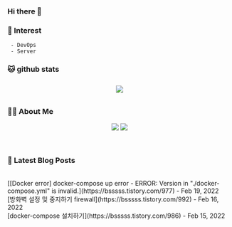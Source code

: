 
### Hi there 👋   

### 📖   Interest   
     - DevOps   
     - Server  

###  🐱 github stats  

<div id="main" align="center">
    <img src="https://github-readme-stats.vercel.app/api?username=qpyu66&hide=stars,contribs&count_private=true&show_icons=true"
        style="height: auto; margin-left: 20px; margin-right: 20px; padding: 10px;"/>
</div>

###  💁‍♀️ About Me  
<p align="center">
    <a href="https://bsssss.tistory.com/"><img src="https://img.shields.io/badge/Blog-FF5722?style=flat-square&logo=Blogger&logoColor=white"/></a>
    <a href="mailto:qpyu66@gmail.com"><img src="https://img.shields.io/badge/Gmail-d14836?style=flat-square&logo=Gmail&logoColor=white&link=qpyu66@gmail.com"/></a>
</p>

<br>

### 📕 Latest Blog Posts   
<br>
[[Docker error] docker-compose up error -  ERROR: Version in "./docker-compose.yml" is invalid.](https://bsssss.tistory.com/977) - Feb 19, 2022<br>
[방화벽 설정 및 중지하기 firewall](https://bsssss.tistory.com/992) - Feb 16, 2022<br>
[docker-compose 설치하기](https://bsssss.tistory.com/986) - Feb 15, 2022<br>

